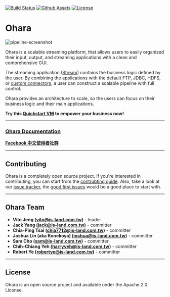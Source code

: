 [![Build Status](https://github.com/oharastream/ohara/workflows/PostCommit/badge.svg)](https://github.com/oharastream/ohara/actions?query=workflow%3APostCommit)
[![Github Assets](https://img.shields.io/badge/download-assets-brightgreen.svg)](https://github.com/oharastream/ohara/releases)
[![License](https://img.shields.io/badge/License-Apache%202.0-blue.svg)](https://opensource.org/licenses/Apache-2.0)

# Ohara

![pipeline-screenshot](https://raw.githubusercontent.com/oharastream/ohara-docs/master/assets/images/pipeline_screenshot.jpg)

Ohara is a scalable streaming platform, that allows users to easily organized their input, output, and streaming applications with a clean and comprehensive GUI.

The streaming application ([Stream](https://oharastream.github.io/en/docs/master/custom_stream/)) contains the business logic defined by the user. By combining the applications with the default FTP, JDBC, HDFS, or [custom connectors](https://oharastream.github.io/en/docs/master/custom_connector/), a user can construct a scalable pipeline with full control.

Ohara provides an architecture to scale, so the users can focus on their business logic and their main applications.

**Try this [Quickstart VM](https://oharastream.github.io/en/docs/master/quickstart/quickstartvm/) to empower your business now!**

---

### [Ohara Documentation](https://oharastream.github.io)

**[Facebook 中文使用者社群](https://www.facebook.com/groups/oharastream)**

---

## Contributing

Ohara is a completely open source project. If you're interested in contributing, you can start from the [contrubting guide](https://oharastream.github.io/en/docs/master/contributing/). Also, take a look at our [issue tracker](https://github.com/oharastream/ohara/issues), the [good first issues](https://github.com/oharastream/ohara/issues?q=is%3Aissue+is%3Aopen+label%3A%22good+first+issue%22) would be a good place to start with.

---

## Ohara Team

- **Vito Jeng (vito@is-land.com.tw)** - leader
- **Jack Yang (jack@is-land.com.tw)** - committer
- **Chia-Ping Tsai (chia7712@is-land.com.tw)** - committer
- **Joshua Lin (aka Konekoya) (joshua@is-land.com.tw)** - committer
- **Sam Cho (sam@is-land.com.tw)** - committer
- **Chih-Chiang Yeh (harryyeh@is-land.com.tw)** - committer
- **Robert Ye (robertye@is-land.com.tw)** - committer

---

## License

Ohara is an open source project and available under the Apache 2.0 License.

